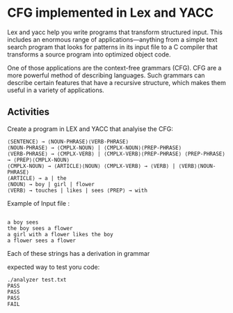 # CFG implemented in Lex and YACC


Lex and yacc help you write programs that transform structured input. This includes
an enormous range of applications—anything from a simple text search program that
looks for patterns in its input file to a C compiler that transforms a source program into
optimized object code.

One of those applications are the context-free grammars (CFG). CFG are a more
powerful method of describing languages. Such grammars can describe certain
features that have a recursive structure, which makes them useful in a variety
of applications.

## Activities

Create a program in LEX and YACC that analyise the CFG:

```
⟨SENTENCE⟩ → ⟨NOUN-PHRASE⟩⟨VERB-PHRASE⟩ 
⟨NOUN-PHRASE⟩ → ⟨CMPLX-NOUN⟩ | ⟨CMPLX-NOUN⟩⟨PREP-PHRASE⟩
⟨VERB-PHRASE⟩ → ⟨CMPLX-VERB⟩ | ⟨CMPLX-VERB⟩⟨PREP-PHRASE⟩ ⟨PREP-PHRASE⟩ → ⟨PREP⟩⟨CMPLX-NOUN⟩
⟨CMPLX-NOUN⟩ → ⟨ARTICLE⟩⟨NOUN⟩ ⟨CMPLX-VERB⟩ → ⟨VERB⟩ | ⟨VERB⟩⟨NOUN-PHRASE⟩
⟨ARTICLE⟩ → a | the
⟨NOUN⟩ → boy | girl | flower
⟨VERB⟩ → touches | likes | sees ⟨PREP⟩ → with
```

Example of Input file :

```

a boy sees
the boy sees a flower
a girl with a flower likes the boy
a flower sees a flower
```


Each of these strings has a derivation in grammar

expected way to test yoru code:

```
./analyzer test.txt
PASS
PASS
PASS
FAIL
```

